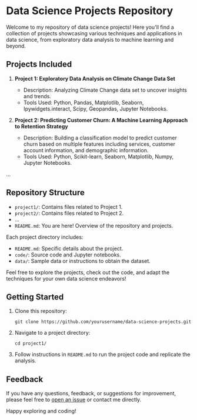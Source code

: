 # Data Science Projects Repository

Welcome to my repository of data science projects! Here you'll find a collection of projects showcasing various techniques and applications in data science, from exploratory data analysis to machine learning and beyond.

## Projects Included

1. **Project 1: Exploratory Data Analysis on Climate Change Data Set**
   - Description: Analyzing Climate Change data set to uncover insights and trends.
   - Tools Used: Python, Pandas, Matplotlib, Seaborn, Ipywidgets.interact, Scipy, Geopandas, Jupyter Notebooks.

2. **Project 2: Predicting Customer Churn: A Machine Learning Approach to Retention Strategy**
   - Description: Building a classification model to predict customer churn based on multiple features including services, customer account information, and demographic information.
   - Tools Used: Python, Scikit-learn, Seaborn, Matplotlib, Numpy, Jupyter Notebooks.

...

## Repository Structure

- `project1/`: Contains files related to Project 1.
- `project2/`: Contains files related to Project 2.
- ...
- `README.md`: You are here! Overview of the repository and projects.

Each project directory includes:
- `README.md`: Specific details about the project.
- `code/`: Source code and Jupyter notebooks.
- `data/`: Sample data or instructions to obtain the dataset.

Feel free to explore the projects, check out the code, and adapt the techniques for your own data science endeavors!

## Getting Started

1. Clone this repository:
   ```
   git clone https://github.com/yourusername/data-science-projects.git
   ```
   
2. Navigate to a project directory:
   ```
   cd project1/
   ```
   
3. Follow instructions in `README.md` to run the project code and replicate the analysis.

## Feedback

If you have any questions, feedback, or suggestions for improvement, please feel free to [open an issue](https://github.com/antphy24/data-science-projects/issues) or contact me directly.

Happy exploring and coding!
